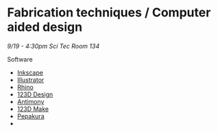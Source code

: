 # Fabrication techniques \/ Computer aided design

_9\/19 - 4:30pm Sci Tec Room 134_

Software

* [Inkscape](https://inkscape.org/en/)
* [Illustrator](http://www.adobe.com/products/illustrator.html?sdid=KKQML&mv=search&s_kwcid=AL!3085!3!95133538956!e!!g!!illustrator&ef_id=V7xlRQAAAN7PE9O2:20160907154651:s)
* [Rhino](https://www.rhino3d.com/)
* [123D Design](http://www.123dapp.com/design)
* [Antimony](http://www.mattkeeter.com/projects/antimony/3/)
* [123D Make](http://www.123dapp.com/make)
* [Pepakura](http://www.tamasoft.co.jp/pepakura-en/)
* 

